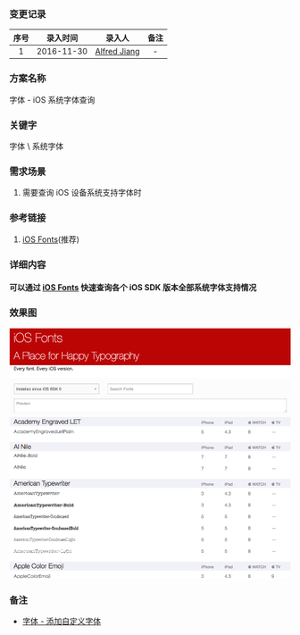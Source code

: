 ### 变更记录

| 序号 | 录入时间 | 录入人 | 备注 |
|:--------:|:--------:|:--------:|:--------:|
| 1 | 2016-11-30 | [Alfred Jiang](https://github.com/viktyz) | - |

### 方案名称

字体 - iOS 系统字体查询

### 关键字

字体 \ 系统字体

### 需求场景

1. 需要查询 iOS 设备系统支持字体时

### 参考链接

1. [iOS Fonts](http://iosfonts.com/)(推荐)

### 详细内容

#### 可以通过 [iOS Fonts](http://iosfonts.com/) 快速查询各个 iOS SDK 版本全部系统字体支持情况

### 效果图

![Image_00206_00001](images/Image_00206_00001.png)

### 备注

* [字体 - 添加自定义字体](Note_00116_20151223.md)